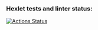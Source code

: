 ### Hexlet tests and linter status:
[![Actions Status](https://github.com/antonkrupin/frontend-project-lvl1/workflows/hexlet-check/badge.svg)](https://github.com/antonkrupin/frontend-project-lvl1/actions)